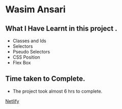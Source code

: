 # Wasim Ansari

## What I Have Learnt in this project . 
- Classes and Ids
- Selectors
- Pseudo Selectors
- CSS Position
- Flex Box

## Time taken to Complete.
- The project took almost 6 hrs to complete.


[Netlify](https://css4project.netlify.app "LIVE LINK")
